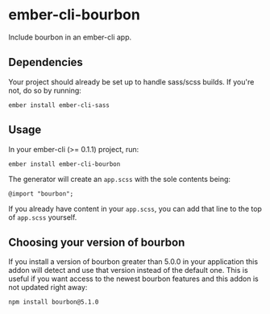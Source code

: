 # ember-cli-bourbon

Include bourbon in an ember-cli app.

## Dependencies

Your project should already be set up to handle sass/scss builds. If you're not, do so by running:

    ember install ember-cli-sass

## Usage

In your ember-cli (>= 0.1.1) project, run:

    ember install ember-cli-bourbon

The generator will create an `app.scss` with the sole contents being:

    @import "bourbon";

If you already have content in your `app.scss`, you can add that line to the top of `app.scss` yourself.

## Choosing your version of bourbon

If you install a version of bourbon greater than 5.0.0 in your application this addon
will detect and use that version instead of the default one. This is useful if you
want access to the newest bourbon features and this addon is not updated right away:

    npm install bourbon@5.1.0
